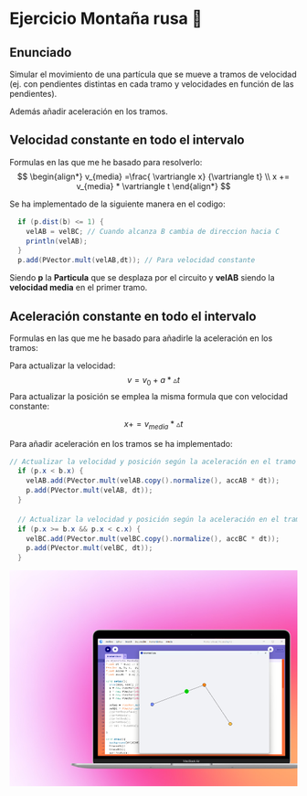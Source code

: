 # Ejercicio Montaña rusa 🎢
## Enunciado
Simular el movimiento de una partícula que se
mueve a tramos de velocidad (ej. con pendientes distintas en cada tramo y
velocidades en función de las pendientes).

Además añadir aceleración en los tramos.

## Velocidad constante en todo el intervalo
Formulas en las que me he basado para resolverlo:
$$
\begin{align*}
v_{media} =\frac{ \vartriangle x} {\vartriangle t} \\
x += v_{media} * \vartriangle t
\end{align*}
$$

Se ha implementado de la siguiente manera en el codigo:
```java
  if (p.dist(b) <= 1) {
    velAB = velBC; // Cuando alcanza B cambia de direccion hacia C
    println(velAB);
  }
  p.add(PVector.mult(velAB,dt)); // Para velocidad constante
```
Siendo **p** la **Particula** que se desplaza por el circuito y **velAB** siendo la **velocidad media** en el primer tramo.
## Aceleración constante en todo el intervalo
Formulas en las que me he basado para añadirle la aceleración en los tramos:

Para actualizar la velocidad:
$$
v = v_0 + a * \vartriangle t
$$
Para actualizar la posición se emplea la misma formula que con velocidad constante:

$$
x += v_{media} * \vartriangle t
$$

Para añadir aceleración en los tramos se ha implementado:
```java
// Actualizar la velocidad y posición según la aceleración en el tramo AB
  if (p.x < b.x) {
    velAB.add(PVector.mult(velAB.copy().normalize(), accAB * dt));
    p.add(PVector.mult(velAB, dt));
  }
  
  // Actualizar la velocidad y posición según la aceleración en el tramo BC
  if (p.x >= b.x && p.x < c.x) {
    velBC.add(PVector.mult(velBC.copy().normalize(), accBC * dt));
    p.add(PVector.mult(velBC, dt));
  }
```


![Texto alternativo](MontanaRusa.png)
